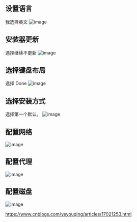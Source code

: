 ## 设置语言
我选择英文
![image](https://github.com/user-attachments/assets/6550d533-c485-4b93-a1c8-b001f2d0cfc6)

## 安装器更新
选择继续不更新
![image](https://github.com/user-attachments/assets/3c8e66f3-c726-4311-ba3a-cd94982cccaf)

## 选择键盘布局
选择 Done
![image](https://github.com/user-attachments/assets/e77836f0-ae72-4c07-b76d-6a72a4582424)

## 选择安装方式
选择第一个默认。
![image](https://github.com/user-attachments/assets/d4e28df3-9752-43ed-99c2-8d5edc70bca9)

## 配置网络

![image](https://github.com/user-attachments/assets/cd56a4b9-0234-4e6f-ab39-9476fbb7a2bd)

## 配置代理
![image](https://github.com/user-attachments/assets/af1aa37e-742b-4dce-b9ab-dfd3d6159b1d)

## 配置磁盘

![image](https://github.com/user-attachments/assets/8a7a483d-47c4-4c79-ba36-3993b896056f)


https://www.cnblogs.com/yeyouqing/articles/17021253.html